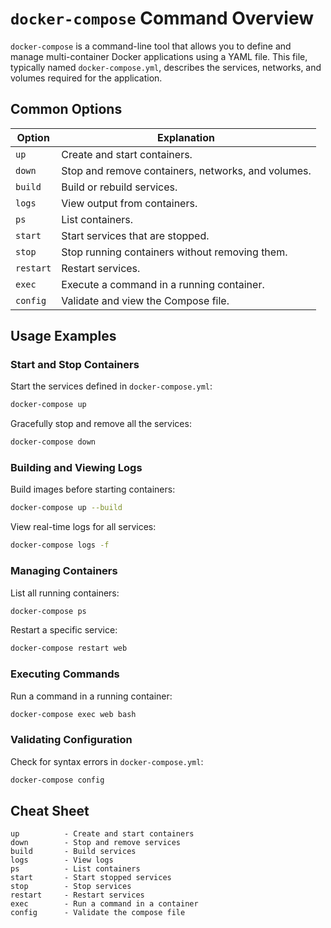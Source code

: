 # `docker-compose` Command Overview

`docker-compose` is a command-line tool that allows you to define and manage multi-container Docker applications using a YAML file. This file, typically named `docker-compose.yml`, describes the services, networks, and volumes required for the application.

## Common Options

| Option                | Explanation                                             |
|-----------------------|---------------------------------------------------------|
| `up`                  | Create and start containers.                            |
| `down`                | Stop and remove containers, networks, and volumes.      |
| `build`               | Build or rebuild services.                              |
| `logs`                | View output from containers.                            |
| `ps`                  | List containers.                                        |
| `start`               | Start services that are stopped.                        |
| `stop`                | Stop running containers without removing them.          |
| `restart`             | Restart services.                                       |
| `exec`                | Execute a command in a running container.               |
| `config`              | Validate and view the Compose file.                     |

## Usage Examples

### Start and Stop Containers

Start the services defined in `docker-compose.yml`:

```bash
docker-compose up
```

Gracefully stop and remove all the services:

```bash
docker-compose down
```

### Building and Viewing Logs

Build images before starting containers:

```bash
docker-compose up --build
```

View real-time logs for all services:

```bash
docker-compose logs -f
```

### Managing Containers

List all running containers:

```bash
docker-compose ps
```

Restart a specific service:

```bash
docker-compose restart web
```

### Executing Commands

Run a command in a running container:

```bash
docker-compose exec web bash
```

### Validating Configuration

Check for syntax errors in `docker-compose.yml`:

```bash
docker-compose config
```

## Cheat Sheet

```plaintext
up          - Create and start containers
down        - Stop and remove services
build       - Build services
logs        - View logs
ps          - List containers
start       - Start stopped services
stop        - Stop services
restart     - Restart services
exec        - Run a command in a container
config      - Validate the compose file
```

